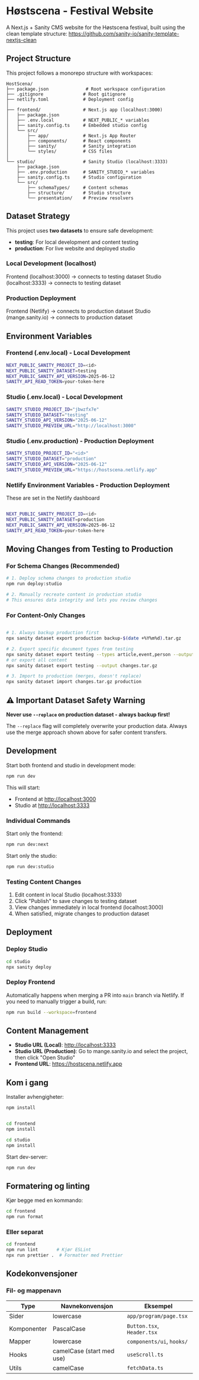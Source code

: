 # Høstscena - Festival Website

A Next.js + Sanity CMS website for the Høstscena festival, built using the clean template structure: <https://github.com/sanity-io/sanity-template-nextjs-clean>

## Project Structure

This project follows a monorepo structure with workspaces:

```
HostScena/
├── package.json              # Root workspace configuration
├── .gitignore               # Root gitignore
├── netlify.toml             # Deployment config
│
├── frontend/                # Next.js app (localhost:3000)
│   ├── package.json
│   ├── .env.local           # NEXT_PUBLIC_* variables
│   ├── sanity.config.ts     # Embedded studio config
│   └── src/
│       ├── app/             # Next.js App Router
│       ├── components/      # React components
│       ├── sanity/          # Sanity integration
│       └── styles/          # CSS files
│
└── studio/                  # Sanity Studio (localhost:3333)
    ├── package.json
    ├── .env.production      # SANITY_STUDIO_* variables
    ├── sanity.config.ts     # Studio configuration
    └── src/
        ├── schemaTypes/     # Content schemas
        ├── structure/       # Studio structure
        └── presentation/    # Preview resolvers
```

## Dataset Strategy

This project uses **two datasets** to ensure safe development:

- **testing**: For local development and content testing
- **production**: For live website and deployed studio

### Local Development (localhost)

Frontend (localhost:3000) → connects to testing dataset
Studio (localhost:3333) → connects to testing dataset

### Production Deployment

Frontend (Netlify) → connects to production dataset
Studio (mange.sanity.io) → connects to production dataset

## Environment Variables

### Frontend (.env.local) - Local Development

```bash
NEXT_PUBLIC_SANITY_PROJECT_ID=<id>
NEXT_PUBLIC_SANITY_DATASET=testing
NEXT_PUBLIC_SANITY_API_VERSION=2025-06-12
SANITY_API_READ_TOKEN=your-token-here
```

### Studio (.env.local) - Local Development

```bash
SANITY_STUDIO_PROJECT_ID="jbwzfx7e"
SANITY_STUDIO_DATASET="testing"
SANITY_STUDIO_API_VERSION="2025-06-12"
SANITY_STUDIO_PREVIEW_URL="http://localhost:3000"
```

### Studio (.env.production) - Production Deployment

```bash
SANITY_STUDIO_PROJECT_ID="<id>"
SANITY_STUDIO_DATASET="production"
SANITY_STUDIO_API_VERSION="2025-06-12"
SANITY_STUDIO_PREVIEW_URL="https://hostscena.netlify.app"
```

### Netlify Environment Variables - Production Deployment

These are set in the Netlify dashboard

```bash

NEXT_PUBLIC_SANITY_PROJECT_ID=<id>
NEXT_PUBLIC_SANITY_DATASET=production
NEXT_PUBLIC_SANITY_API_VERSION=2025-06-12
SANITY_API_READ_TOKEN=your-token-here
```

## Moving Changes from Testing to Production

### For Schema Changes (Recommended)

```bash
# 1. Deploy schema changes to production studio
npm run deploy:studio

# 2. Manually recreate content in production studio
# This ensures data integrity and lets you review changes
```

### For Content-Only Changes

```bash

# 1. Always backup production first
npx sanity dataset export production backup-$(date +%Y%m%d).tar.gz

# 2. Export specific document types from testing
npx sanity dataset export testing --types article,event,person --output changes.tar.gz
# or export all content
npx sanity dataset export testing --output changes.tar.gz

# 3. Import to production (merges, doesn't replace)
npx sanity dataset import changes.tar.gz production

```

## ⚠️ Important Dataset Safety Warning

**Never use `--replace` on production dataset - always backup first!**

The `--replace` flag will completely overwrite your production data. Always use the merge approach shown above for safer content transfers.

## Development

Start both frontend and studio in development mode:

```bash
npm run dev
```

This will start:

- Frontend at <http://localhost:3000>
- Studio at <http://localhost:3333>

### Individual Commands

Start only the frontend:

```bash
npm run dev:next
```

Start only the studio:

```bash
npm run dev:studio
```

### Testing Content Changes

1. Edit content in local Studio (localhost:3333)
2. Click "Publish" to save changes to testing dataset
3. View changes immediately in local frontend (localhost:3000)
4. When satisfied, migrate changes to production dataset

## Deployment

### Deploy Studio

```bash
cd studio
npx sanity deploy
```

### Deploy Frontend

Automatically happens when merging a PR into `main` branch via Netlify. If you need to manually trigger a build, run:

```bash
npm run build --workspace=frontend
```

## Content Management

- **Studio URL (Local)**: <http://localhost:3333>
- **Studio URL (Production)**: Go to mange.sanity.io and select the project, then click "Open Studio"
- **Frontend URL**: <https://hostscena.netlify.app>

## Kom i gang

Installer avhengigheter:

```bash
npm install
```

```bash

cd frontend
npm install
```

```bash
cd studio
npm install
```

Start dev-server:

```bash
npm run dev
```

## Formatering og linting

Kjør begge med en kommando:

```bash
cd frontend
npm run format
```

### Eller separat

```bash
cd frontend
npm run lint       # Kjør ESLint
npx run prettier .  # Formatter med Prettier
```

## Kodekonvensjoner

### Fil- og mappenavn

| Type        | Navnekonvensjon           | Eksempel                   |
| ----------- | ------------------------- | -------------------------- |
| Sider       | lowercase                 | `app/program/page.tsx`     |
| Komponenter | PascalCase                | `Button.tsx`, `Header.tsx` |
| Mapper      | lowercase                 | `components/ui`, `hooks/`  |
| Hooks       | camelCase (start med use) | `useScroll.ts`             |
| Utils       | camelCase                 | `fetchData.ts`             |
